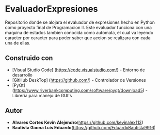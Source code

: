 # EvaluadorExpresiones
Repositorio donde se alojara el evaluador de expresiones hecho en Python como proyecto final de Programacion II.
Este evaluador funciona con una maquina de estados tambien conocida como automata, el cual va leyendo caracter por caracter 
para poder saber que accion se realizara con cada una de ellas.

## Construido con

* [Visual Studio Code] (https://code.visualstudio.com/) - Entorno de desarrollo
* [GitHub DeskTop] (https://github.com/) - Controlador de Versiones
* [PyQt] (https://www.riverbankcomputing.com/software/pyqt/download5) - Libreria para manejo de GUI's

## Autor

* **Alvares Cortes Kevin Alejendro**(https://github.com/kevinalex113)
* **Bautista Gaona Luis Eduardo**(https://github.com/EduardoBautista9916)
